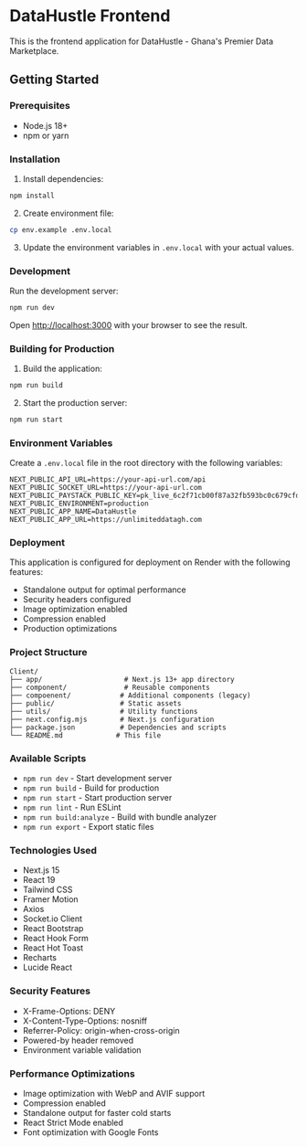 # DataHustle Frontend

This is the frontend application for DataHustle - Ghana's Premier Data Marketplace.

## Getting Started

### Prerequisites

- Node.js 18+ 
- npm or yarn

### Installation

1. Install dependencies:
```bash
npm install
```

2. Create environment file:
```bash
cp env.example .env.local
```

3. Update the environment variables in `.env.local` with your actual values.

### Development

Run the development server:

```bash
npm run dev
```

Open [http://localhost:3000](http://localhost:3000) with your browser to see the result.

### Building for Production

1. Build the application:
```bash
npm run build
```

2. Start the production server:
```bash
npm run start
```

### Environment Variables

Create a `.env.local` file in the root directory with the following variables:

```env
NEXT_PUBLIC_API_URL=https://your-api-url.com/api
NEXT_PUBLIC_SOCKET_URL=https://your-api-url.com
NEXT_PUBLIC_PAYSTACK_PUBLIC_KEY=pk_live_6c2f71cb00f87a32fb593bc0c679cfd28f5ab2d3
NEXT_PUBLIC_ENVIRONMENT=production
NEXT_PUBLIC_APP_NAME=DataHustle
NEXT_PUBLIC_APP_URL=https://unlimiteddatagh.com
```

### Deployment

This application is configured for deployment on Render with the following features:

- Standalone output for optimal performance
- Security headers configured
- Image optimization enabled
- Compression enabled
- Production optimizations

### Project Structure

```
Client/
├── app/                    # Next.js 13+ app directory
├── component/              # Reusable components
├── compoenent/            # Additional components (legacy)
├── public/                # Static assets
├── utils/                 # Utility functions
├── next.config.mjs        # Next.js configuration
├── package.json           # Dependencies and scripts
└── README.md             # This file
```

### Available Scripts

- `npm run dev` - Start development server
- `npm run build` - Build for production
- `npm run start` - Start production server
- `npm run lint` - Run ESLint
- `npm run build:analyze` - Build with bundle analyzer
- `npm run export` - Export static files

### Technologies Used

- Next.js 15
- React 19
- Tailwind CSS
- Framer Motion
- Axios
- Socket.io Client
- React Bootstrap
- React Hook Form
- React Hot Toast
- Recharts
- Lucide React

### Security Features

- X-Frame-Options: DENY
- X-Content-Type-Options: nosniff
- Referrer-Policy: origin-when-cross-origin
- Powered-by header removed
- Environment variable validation

### Performance Optimizations

- Image optimization with WebP and AVIF support
- Compression enabled
- Standalone output for faster cold starts
- React Strict Mode enabled
- Font optimization with Google Fonts